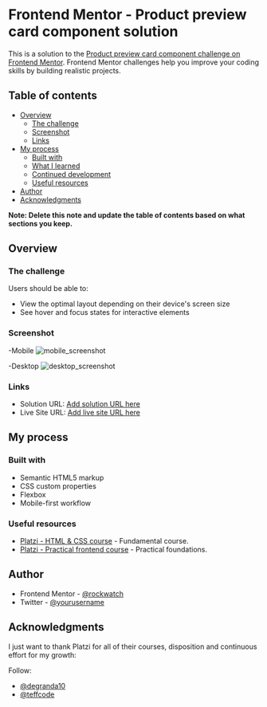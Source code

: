 # Frontend Mentor - Product preview card component solution

This is a solution to the [Product preview card component challenge on Frontend Mentor](https://www.frontendmentor.io/challenges/product-preview-card-component-GO7UmttRfa). Frontend Mentor challenges help you improve your coding skills by building realistic projects. 

## Table of contents

- [Overview](#overview)
  - [The challenge](#the-challenge)
  - [Screenshot](#screenshot)
  - [Links](#links)
- [My process](#my-process)
  - [Built with](#built-with)
  - [What I learned](#what-i-learned)
  - [Continued development](#continued-development)
  - [Useful resources](#useful-resources)
- [Author](#author)
- [Acknowledgments](#acknowledgments)

**Note: Delete this note and update the table of contents based on what sections you keep.**

## Overview

### The challenge

Users should be able to:

- View the optimal layout depending on their device's screen size
- See hover and focus states for interactive elements

### Screenshot
-Mobile
![mobile_screenshot](https://user-images.githubusercontent.com/94415170/182502118-eb337dc3-91d6-4f12-a3a0-4663cad88cef.png)

-Desktop
![desktop_screenshot](https://user-images.githubusercontent.com/94415170/182502166-4f4bbea9-ca07-41af-a06d-c48d00f06ad9.png)


### Links

- Solution URL: [Add solution URL here](https://your-solution-url.com)
- Live Site URL: [Add live site URL here](https://your-live-site-url.com)

## My process

### Built with

- Semantic HTML5 markup
- CSS custom properties
- Flexbox
- Mobile-first workflow


### Useful resources

- [Platzi - HTML & CSS course](https://platzi.com/cursos/html-css/) - Fundamental course.
- [Platzi - Practical frontend course](https://platzi.com/cursos/frontend-developer-practico/) - Practical foundations.

## Author

- Frontend Mentor - [@rockwatch](https://www.frontendmentor.io/profile/rockwatch)
- Twitter - [@yourusername](https://www.twitter.com/tanensergio)

## Acknowledgments

I just want to thank Platzi for all of their courses, disposition and continuous effort for my growth:

Follow: 
- [@degranda10](https://twitter.com/degranda10)
- [@teffcode](https://twitter.com/teffcode)
